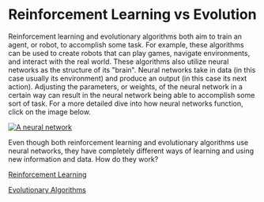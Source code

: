 # Reinforcement Learning vs Evolution

Reinforcement learning and evolutionary algorithms both aim to train an agent, or robot, to accomplish some task. For example, these algorithms can be used to create robots that can play games, navigate environments, and interact with the real world. These algorithms also utilize neural networks as the structure of its "brain". Neural networks take in data (in this case usually its environment) and produce an output (in this case its next action). Adjusting the parameters, or weights, of the neural network in a certain way can result in the neural network being able to accomplish some sort of task. For a more detailed dive into how neural networks function, click on the image below. 

[![A neural network](https://nickmccullum.com/images/python-deep-learning/what-is-deep-learning/artificial-neural-net.png)](https://www.freecodecamp.org/news/deep-learning-neural-networks-explained-in-plain-english/)

Even though both reinforcement learning and evolutionary algorithms use neural networks, they have completely different ways of learning and using new information and data. How do they work? 

[Reinforcement Learning](rl.html) 

[Evolutionary Algorithms](ev.html)
